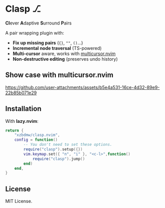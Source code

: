 # Clasp ⎇
**Cl**ever **A**daptive **S**urround **P**airs

A pair wrapping plugin with:
* **Fix up missing pairs** (`{}`, `""`, `()`...)
* **Incremental node traversal** (TS-powered)
* **Multi-cursor** aware, works with [multicursor.nvim](https://github.com/jake-stewart/multicursor.nvim)
* **Non-destructive editing** (preserves undo history)

## Show case with multicursor.nvim


https://github.com/user-attachments/assets/b5e4a531-16ce-4d32-89e9-22b85b071e29



## Installation

With **lazy.nvim**:

```lua
return {
    "xzbdmw/clasp.nvim",
    config = function()
        -- You don't need to set these options.
        require("clasp").setup({})
        vim.keymap.set({ "n", "i" }, "<c-l>",function()
            require("clasp").jump()
        end)
    end,
}
```


## License

MIT License.
